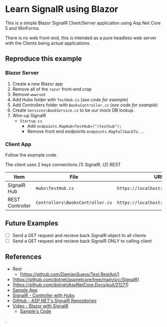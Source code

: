 # Learn SignalR using Blazor

This is a simple Blazor SignalR Client/Server application using Asp.Net Core 5 and WinForms.

There is no web front-end, this is intended as a pure headless web server with the Clients being actual applications.

## Reproduce this example

### Blazor Server

1. Create a new Blazor app
2. Remove all of the `razor` front-end crap
3. Remove `wwwroot`
4. Add Hubs folder with `TestHub.cs`  (_see code for example_)
5. Add Controllers folder with `BooksController.cs`  (_see code for example_)
6. Create `Services\BookService.cs` to be our mock DB lookup.
7. Wire-up SignalR
   * `Startup.cs`
      * Add `endpoints.MapHub<TestHub>("/testhub");`
      * Remove front end endpoints `endpoints.MapFallbackTo...`

### Client App

Follow the example code.

The client uses 2 keys connections (1) SignalR, (2) REST

| Item | File | URL |
|------|------|-----|
| SignalR Hub     | `Hubs\TestHub.cs`                 | `https://localhost:44321/testhub`
| REST Controller | `Controllers\BooksController.cs`  | `https://localhost:44321/api/books`

## Future Examples

* [ ] Send a GET request and recieve back SignalR object to all clients
* [ ] Send a GET request and recieve back SignalR ONLY to calling client

## References

* Rest
  * [https://github.com/DamianSuess/Test.RestApi/]
* [https://github.com/dotnet/aspnetcore/tree/main/src/SignalR]
* [https://github.com/dotnet/AspNetCore.Docs/pull/21271]
* [Sample App](https://github.com/dotnet/AspNetCore.Docs/tree/main/aspnetcore/tutorials/signalr-blazor/samples/5.0/BlazorServerSignalRApp)
* [SignalR - Controller with Hubs](https://github.com/dotnet/AspNetCore.Docs/blob/main/aspnetcore/signalr/hubcontext/sample/Controllers/HomeController.cs)
* [GitHub - ASP.NET's SignalR Repositories](https://github.com/orgs/aspnet/repositories?q=SignalR&type=&language=&sort=)
* [Video - Blazor with SignalR](https://channel9.msdn.com/Shows/On-NET/Using-SignalR-in-your-Blazor-applications)
  * [Sample's Code](https://github.com/IEvangelist/signalr-chat)

.
